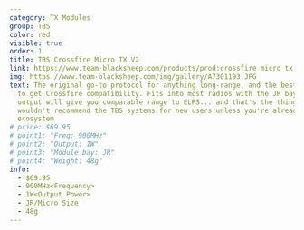 ```yaml
---
category: TX Modules
group: TBS
color: red
visible: true
order: 1
title: TBS Crossfire Micro TX V2
link: https://www.team-blacksheep.com/products/prod:crossfire_micro_tx
img: https://www.team-blacksheep.com/img/gallery/A7301193.JPG
text: The original go-to protocol for anything long-range, and the best option
  to get Crossfire compatibility. Fits into most radios with the JR bay, and 1W
  output will give you comparable range to ELRS... and that's the thing. I
  wouldn't recommend the TBS systems for new users unless you're already in the
  ecosystem
# price: $69.95
# point1: "Freq: 900MHz"
# point2: "Output: 1W"
# point3: "Module bay: JR"
# point4: "Weight: 48g"
info:
  - $69.95
  - 900MHz<Frequency>
  - 1W<Output Power>
  - JR/Micro Size
  - 48g
---
```

